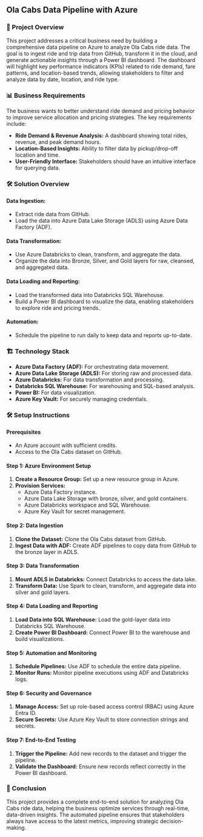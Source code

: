 ## Ola Cabs Data Pipeline with Azure

### 🚀 Project Overview

This project addresses a critical business need by building a comprehensive data pipeline on Azure to analyze Ola Cabs ride data. The goal is to ingest ride and trip data from GitHub, transform it in the cloud, and generate actionable insights through a Power BI dashboard. The dashboard will highlight key performance indicators (KPIs) related to ride demand, fare patterns, and location-based trends, allowing stakeholders to filter and analyze data by date, location, and ride type.

### 📊 Business Requirements
The business wants to better understand ride demand and pricing behavior to improve service allocation and pricing strategies. The key requirements include:

- **Ride Demand & Revenue Analysis:** A dashboard showing total rides, revenue, and peak demand hours.
- **Location-Based Insights:** Ability to filter data by pickup/drop-off location and time.
- **User-Friendly Interface:** Stakeholders should have an intuitive interface for querying data.

### 🛠️ Solution Overview

#### Data Ingestion:
- Extract ride data from GitHub.
- Load the data into Azure Data Lake Storage (ADLS) using Azure Data Factory (ADF).

#### Data Transformation:
- Use Azure Databricks to clean, transform, and aggregate the data.
- Organize the data into Bronze, Silver, and Gold layers for raw, cleansed, and aggregated data.

#### Data Loading and Reporting:
- Load the transformed data into Databricks SQL Warehouse.
- Build a Power BI dashboard to visualize the data, enabling stakeholders to explore ride and pricing trends.

#### Automation:
- Schedule the pipeline to run daily to keep data and reports up-to-date.

### 🏗️ Technology Stack
- **Azure Data Factory (ADF):** For orchestrating data movement.
- **Azure Data Lake Storage (ADLS):** For storing raw and processed data.
- **Azure Databricks:** For data transformation and processing.
- **Databricks SQL Warehouse:** For warehousing and SQL-based analysis.
- **Power BI:** For data visualization.
- **Azure Key Vault:** For securely managing credentials.

### 🛠️ Setup Instructions

#### Prerequisites
- An Azure account with sufficient credits.
- Access to the Ola Cabs dataset on GitHub.

#### Step 1: Azure Environment Setup
1. **Create a Resource Group:** Set up a new resource group in Azure.
2. **Provision Services:**
   - Azure Data Factory instance.
   - Azure Data Lake Storage with bronze, silver, and gold containers.
   - Azure Databricks workspace and SQL Warehouse.
   - Azure Key Vault for secret management.

#### Step 2: Data Ingestion
1. **Clone the Dataset:** Clone the Ola Cabs dataset from GitHub.
2. **Ingest Data with ADF:** Create ADF pipelines to copy data from GitHub to the bronze layer in ADLS.

#### Step 3: Data Transformation
1. **Mount ADLS in Databricks:** Connect Databricks to access the data lake.
2. **Transform Data:** Use Spark to clean, transform, and aggregate data into silver and gold layers.

#### Step 4: Data Loading and Reporting
1. **Load Data into SQL Warehouse:** Load the gold-layer data into Databricks SQL Warehouse.
2. **Create Power BI Dashboard:** Connect Power BI to the warehouse and build visualizations.

#### Step 5: Automation and Monitoring
1. **Schedule Pipelines:** Use ADF to schedule the entire data pipeline.
2. **Monitor Runs:** Monitor pipeline executions using ADF and Databricks logs.

#### Step 6: Security and Governance
1. **Manage Access:** Set up role-based access control (RBAC) using Azure Entra ID.
2. **Secure Secrets:** Use Azure Key Vault to store connection strings and secrets.

#### Step 7: End-to-End Testing
1. **Trigger the Pipeline:** Add new records to the dataset and trigger the pipeline.
2. **Validate the Dashboard:** Ensure new records reflect correctly in the Power BI dashboard.

### 📘 Conclusion

This project provides a complete end-to-end solution for analyzing Ola Cabs ride data, helping the business optimize services through real-time, data-driven insights. The automated pipeline ensures that stakeholders always have access to the latest metrics, improving strategic decision-making.


